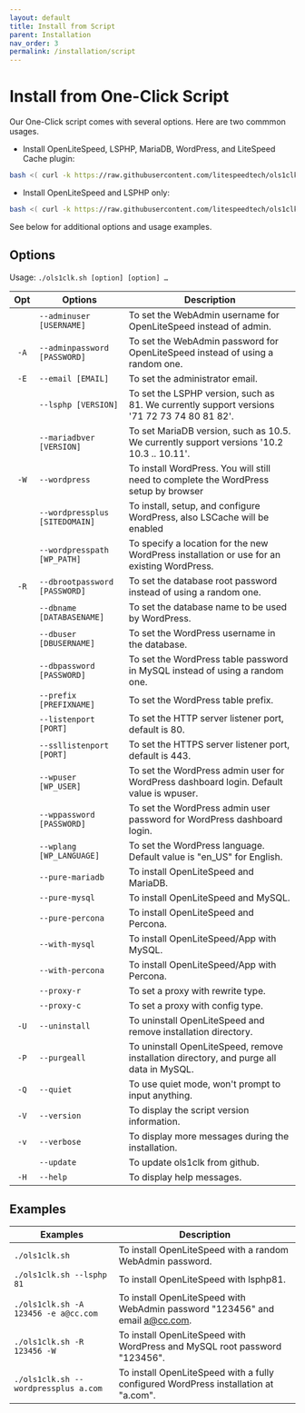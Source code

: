 ```yaml
---
layout: default
title: Install from Script
parent: Installation
nav_order: 3
permalink: /installation/script
---
```


# Install from One-Click Script

Our One-Click script comes with several options. Here are two commmon usages.

- Install OpenLiteSpeed, LSPHP, MariaDB, WordPress, and LiteSpeed Cache plugin:
```bash
bash <( curl -k https://raw.githubusercontent.com/litespeedtech/ols1clk/master/ols1clk.sh ) -w
```
- Install OpenLiteSpeed and LSPHP only: 
```bash
bash <( curl -k https://raw.githubusercontent.com/litespeedtech/ols1clk/master/ols1clk.sh )
```

See below for additional options and usage examples.

## Options

Usage: `./ols1clk.sh [option] [option] …`


| Opt  | Options                        | Description                                                                                 |
| :--: | ------------------------------ | ------------------------------------------------------------------------------------------- |
|      | `--adminuser [USERNAME]`       | To set the WebAdmin username for OpenLiteSpeed instead of admin.                            |
| `-A` | `--adminpassword [PASSWORD]`   | To set the WebAdmin password for OpenLiteSpeed instead of using a random one.               |
| `-E` | `--email [EMAIL]`              | To set the administrator email.                                                             |
|      | `--lsphp [VERSION]`            | To set the LSPHP version, such as 81. We currently support versions '71 72 73 74 80 81 82'. |
|      | `--mariadbver [VERSION]`       | To set MariaDB version, such as 10.5. We currently support versions '10.2 10.3 .. 10.11'.  |
| `-W` | `--wordpress`                  | To install WordPress. You will still need to complete the WordPress setup by browser        |
|      | `--wordpressplus [SITEDOMAIN]` | To install, setup, and configure WordPress, also LSCache will be enabled                    |
|      | `--wordpresspath [WP_PATH]`    | To specify a location for the new WordPress installation or use for an existing WordPress.  |
| `-R` | `--dbrootpassword [PASSWORD]`  | To set the database root password instead of using a random one.                            |
|      | `--dbname [DATABASENAME]`      | To set the database name to be used by WordPress.                                           |
|      | `--dbuser [DBUSERNAME]`        | To set the WordPress username in the database.                                              |
|      | `--dbpassword [PASSWORD]`      | To set the WordPress table password in MySQL instead of using a random one.                 |
|      | `--prefix [PREFIXNAME]`        | 	To set the WordPress table prefix.                                                        |
|      | `--listenport [PORT]`          | To set the HTTP server listener port, default is 80.                                        |
|      | `--ssllistenport [PORT]`       | To set the HTTPS server listener port, default is 443.                                      |
|      | `--wpuser [WP_USER]`           | To set the WordPress admin user for WordPress dashboard login. Default value is wpuser.     |
|      | `--wppassword [PASSWORD]`      | To set the WordPress admin user password for WordPress dashboard login.                     |
|      | `--wplang [WP_LANGUAGE]`       | To set the WordPress language. Default value is "en\_US" for English.                       |
|      | `--pure-mariadb`               | To install OpenLiteSpeed and MariaDB.                                                       |
|      | `--pure-mysql`                 |To install OpenLiteSpeed and MySQL.                                                          |
|      | `--pure-percona`               | To install OpenLiteSpeed and Percona.                                                       |
|      | `--with-mysql`                 | To install OpenLiteSpeed/App with MySQL.                                                    |
|      | `--with-percona`               | To install OpenLiteSpeed/App with Percona.                                                  |
|      | `--proxy-r`                    | To set a proxy with rewrite type.                                                           |
|      | `--proxy-c`                    | To set a proxy with config type.                                                            |
| `-U` | `--uninstall`                  | To uninstall OpenLiteSpeed and remove installation directory.                               |
| `-P` | `--purgeall`                   | To uninstall OpenLiteSpeed, remove installation directory, and purge all data in MySQL.     |
| `-Q` | `--quiet`                      | To use quiet mode, won't prompt to input anything.                                          |
| `-V` | `--version`                    | To display the script version information.                                                  |
| `-v` | `--verbose`                    | To display more messages during the installation.                                           |
|      | `--update`                     | To update ols1clk from github.                                                              |
| `-H` | `--help`                       | To display help messages.                                                                   |

## Examples

| Examples                             | Description                                                                         |
| ------------------------------------ | ----------------------------------------------------------------------------------- |
| `./ols1clk.sh`                       | To install OpenLiteSpeed with a random WebAdmin password.                           |
| `./ols1clk.sh --lsphp 81`            | To install OpenLiteSpeed with lsphp81.                                              |
| `./ols1clk.sh -A 123456 -e a@cc.com` | To install OpenLiteSpeed with WebAdmin password "123456" and email <a@cc.com>.      |
| `./ols1clk.sh -R 123456 -W`          | To install OpenLiteSpeed with WordPress and MySQL root password "123456".           |
| `./ols1clk.sh --wordpressplus a.com` | To install OpenLiteSpeed with a fully configured WordPress installation at "a.com". |